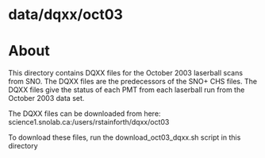 data/dqxx/oct03
==========

About
==========
This directory contains DQXX files for the October 2003 laserball scans from SNO. The DQXX files are the predecessors of the SNO+ CHS files. The DQXX files give the status of each PMT from each laserball run from the October 2003 data set.

The DQXX files can be downloaded from here:
science1.snolab.ca:/users/rstainforth/dqxx/oct03

To download these files, run the download_oct03_dqxx.sh script in this directory

